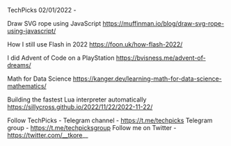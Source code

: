 TechPicks 02/01/2022 -

Draw SVG rope using JavaScript
https://muffinman.io/blog/draw-svg-rope-using-javascript/

How I still use Flash in 2022
https://foon.uk/how-flash-2022/

I did Advent of Code on a PlayStation
https://bvisness.me/advent-of-dreams/

Math for Data Science
https://kanger.dev/learning-math-for-data-science-mathematics/

Building the fastest Lua interpreter automatically
https://sillycross.github.io/2022/11/22/2022-11-22/

Follow TechPicks -
Telegram channel - https://t.me/techpicks
Telegram group - https://t.me/techpicksgroup
Follow me on Twitter - https://twitter.com/__tkore__